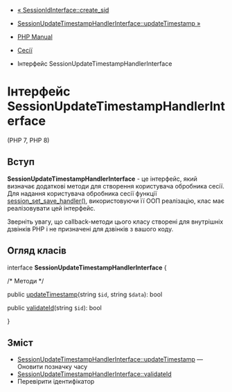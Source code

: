- [«
SessionIdInterface::create_sid](sessionidinterface.create-sid.md)
- [SessionUpdateTimestampHandlerInterface::updateTimestamp
»](sessionupdatetimestamphandlerinterface.updatetimestamp.md)

- [PHP Manual](index.md)
- [Сесії](book.session.md)
- Інтерфейс SessionUpdateTimestampHandlerInterface

# Інтерфейс SessionUpdateTimestampHandlerInterface

(PHP 7, PHP 8)

## Вступ

**SessionUpdateTimestampHandlerInterface** - це інтерфейс, який
визначає додаткові методи для створення користувача
обробника сесії. Для надання користувача обробника
сесії функції
[session_set_save_handler()](function.session-set-save-handler.md),
використовуючи її ООП реалізацію, клас має реалізовувати цей інтерфейс.

Зверніть увагу, що callback-методи цього класу створені для
внутрішніх дзвінків PHP і не призначені для дзвінків з вашого коду.

## Огляд класів

interface **SessionUpdateTimestampHandlerInterface** {

/\* Методи \*/

public
[updateTimestamp](sessionupdatetimestamphandlerinterface.updatetimestamp.md)(string
`$id`, string `$data`): bool

public
[validateId](sessionupdatetimestamphandlerinterface.validateid.md)(string
`$id`): bool

}

## Зміст

- [SessionUpdateTimestampHandlerInterface::updateTimestamp](sessionupdatetimestamphandlerinterface.updatetimestamp.md)
— Оновити позначку часу
- [SessionUpdateTimestampHandlerInterface::validateId](sessionupdatetimestamphandlerinterface.validateid.md)
- Перевірити ідентифікатор

